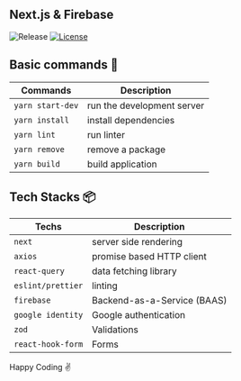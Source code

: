## Next.js & Firebase

![Release](https://img.shields.io/npm/v/next-firebase)
[![License](https://img.shields.io/:license-MIT-blue.svg?style=flat)](https://opensource.org/licenses/MIT)

## Basic commands :wrench:

| Commands         | Description                |
| ---------------- | -------------------------- |
| `yarn start-dev` | run the development server |
| `yarn install`   | install dependencies       |
| `yarn lint`      | run linter                 |
| `yarn remove`    | remove a package           |
| `yarn build`     | build application          |

## Tech Stacks :package:

| Techs             | Description                 |
| ----------------- | --------------------------- |
| `next`            | server side rendering       |
| `axios`           | promise based HTTP client   |
| `react-query`     | data fetching library       |
| `eslint/prettier` | linting                     |
| `firebase`        | Backend-as-a-Service (BAAS) |
| `google identity` | Google authentication       |
| `zod`             | Validations                 |
| `react-hook-form` | Forms                       |

Happy Coding :v:
